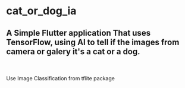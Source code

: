 # cat_or_dog_ia

## A Simple Flutter application That uses TensorFlow, using AI to tell if the images from camera or galery it's a cat or a dog.
<br>
<br>
Use Image Classification from tflite package
